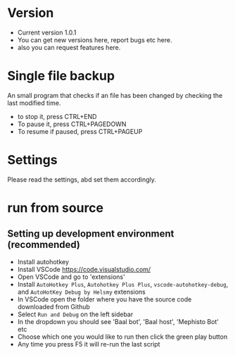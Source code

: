 # Version
- Current version 1.0.1
- You can get new versions here, report bugs etc here. 
- also you can request features here.

# Single file backup
 An small program that checks if an file has been changed by checking the last modified time.
 - to stop it, press CTRL+END
 - To pause it, press CTRL+PAGEDOWN
 - To resume if paused, press CTRL+PAGEUP

# Settings
Please read the settings, abd set them accordingly.

# run from source

## Setting up development environment (recommended)

- Install autohotkey
- Install VSCode <https://code.visualstudio.com/>
- Open VSCode and go to 'extensions'
- Install `AutoHotkey Plus`, `Autohotkey Plus Plus`, `vscode-autohotkey-debug`, and `AutoHotKey Debug by Helsmy` extensions
- In VSCode open the folder where you have the source code downloaded from Github
- Select `Run and Debug` on the left sidebar
- In the dropdown you should see 'Baal bot', 'Baal host', 'Mephisto Bot' etc
- Choose which one you would like to run then click the green play button
- Any time you press F5 it will re-run the last script

